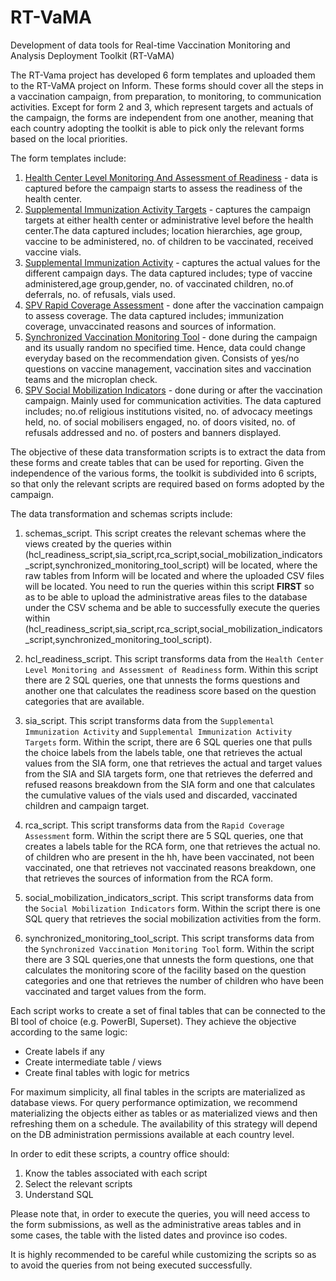 # RT-VaMA
Development of data tools for Real-time Vaccination Monitoring and Analysis Deployment Toolkit (RT-VaMA)

The RT-Vama project has developed 6 form templates and uploaded them to the RT-VaMA project on Inform. These forms should cover all the steps in a vaccination campaign, from preparation, to monitoring, to communication activities. Except for form 2 and 3, which represent targets and actuals of the campaign, the forms are independent from one another, meaning that each country adopting the toolkit is able to pick only the relevant forms based on the local priorities. 

The form templates include:

1. [Health Center Level Monitoring And Assessment of Readiness](https://docs.google.com/spreadsheets/d/1OxO4w6VWKYusa2OvKE2YJdzgCaD6KtUGDta1pDFqZKA/edit#gid=0) - data is captured before the campaign starts to assess the readiness of the health center.
2. [Supplemental Immunization Activity Targets](https://docs.google.com/spreadsheets/d/1pz_fTkwNVtyJKR5opKOUEFtMaUKbceTdhb2ustBF1Og/edit#gid=0) - captures the campaign targets at either health center or administrative level before the health center.The data captured includes; location hierarchies, age group, vaccine to be administered, no. of children to be vaccinated, received vaccine vials.
3. [Supplemental Immunization Activity](https://docs.google.com/spreadsheets/d/1nf6MieEE8eTnhfK5479qrtkjpAmOJ1NF/edit#gid=88380113) - captures the actual values for the different campaign days. The data captured includes; type of vaccine administered,age group,gender, no. of vaccinated children, no.of deferrals, no. of refusals, vials used.
4. [SPV Rapid Coverage Assessment](https://docs.google.com/spreadsheets/d/1SbFKz2o_fFTBStcAFKd_BsMswxyk6KCondzGk_MI72Q/edit#gid=0) - done after the vaccination campaign to assess coverage. The data captured includes; immunization coverage, unvaccinated reasons and sources of information.
5. [Synchronized Vaccination Monitoring Tool](https://docs.google.com/spreadsheets/d/1cKpTgs_zCiyt21JQPOHrVBlfHiA8-8ikoE-nS_RVnhM/edit#gid=0) - done during the campaign and its usually random no specified time. Hence, data could change everyday based on the recommendation given. Consists of yes/no questions on vaccine management, vaccination sites and vaccination teams and the microplan check.
6. [SPV Social Mobilization Indicators](https://docs.google.com/spreadsheets/d/1nv99rrBvXO_Bw5GqUBYEk5ycOIstp8hw2NHXwXuwrqs/edit#gid=0) - done during or after the vaccination campaign. Mainly used for communication activities. The data captured includes; no.of religious institutions visited, no. of advocacy meetings held, no. of social mobilisers engaged, no. of doors visited, no. of refusals addressed and no. of posters and banners displayed.

The objective of these data transformation scripts is to extract the data from these forms and create tables that can be used for reporting. Given the independence of the various forms, the toolkit is subdivided into 6 scripts, so that only the relevant scripts are required based on forms adopted by the campaign. 

The data transformation and schemas scripts include: 

1. schemas_script. This script creates the relevant schemas where the views created by the queries within (hcl_readiness_script,sia_script,rca_script,social_mobilization_indicators_script,synchronized_monitoring_tool_script) will be located, where the raw tables from Inform will be located and where the uploaded CSV files will be located. You need to run the queries within this script **FIRST** so as to be able to upload the administrative areas files to the database under the CSV schema and be able to successfully execute the queries within (hcl_readiness_script,sia_script,rca_script,social_mobilization_indicators_script,synchronized_monitoring_tool_script).
2. hcl_readiness_script. This script transforms data from the `Health Center Level Monitoring and Assessment of Readiness` form. Within this script there are 2 SQL queries, one that unnests the forms questions and another one that calculates the readiness score based on the question categories that are available.

2. sia_script. This script transforms data from the `Supplemental Immunization Activity` and `Supplemental Immunization Activity Targets` form. Within the script, there are 6 SQL queries one that pulls the choice labels from the labels table, one that retrieves the actual values from the SIA form, one that retrieves the actual and target values from the SIA and SIA targets form, one that retrieves the deferred and refused reasons breakdown from the SIA form and one that calculates the cumulative values of the vials used and discarded, vaccinated children and campaign target.

3. rca_script. This script transforms data from the `Rapid Coverage Assessment` form. Within the script there are 5 SQL queries, one that creates a labels table for the RCA form, one that retrieves the actual no. of children who are present in the hh, have been vaccinated, not been vaccinated, one that retrieves not vaccinated reasons breakdown, one that 
retrieves the sources of information from the RCA form.

4. social_mobilization_indicators_script. This script transforms data from the `Social Mobilization Indicators` form. Within the script there is one SQL query that retrieves the social mobilization activities from the form.

5. synchronized_monitoring_tool_script. This script transforms data from the `Synchronized Vaccination Monitoring Tool` form. Within the script there are 3 SQL queries,one that unnests the form questions, one that calculates the monitoring score of the facility based on the question categories and one that retrieves the number of children who have been vaccinated and target values from the form.

Each script works to create a set of final tables that can be connected to the BI tool of choice (e.g. PowerBI, Superset). They achieve the objective according to the same logic:
- Create labels if any
- Create intermediate table / views
- Create final tables with logic for metrics

For maximum simplicity, all final tables in the scripts are materialized as database views. For query performance optimization, we recommend materializing the objects either as tables or as materialized views and then refreshing them on a schedule. The availability of this strategy will depend on the DB administration permissions available at each country level. 

In order to edit these scripts, a country office should: 
1. Know the tables associated with each script
2. Select the relevant scripts
3. Understand SQL

Please note that, in order to execute the queries, you will need access to the form submissions, as well as the administrative areas tables and in some cases, the table with the listed dates and province iso codes.

It is highly recommended to be careful while customizing the scripts so as to avoid the queries from not being executed successfully.

